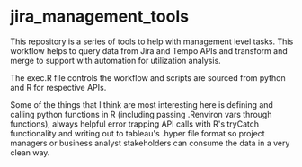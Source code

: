 # jira_management_tools

This repository is a series of tools to help with management level tasks. This workflow helps to query data from Jira and Tempo APIs and transform and merge to support with automation for utilization analysis.

The exec.R file controls the workflow and scripts are sourced from python and R for respective APIs.

Some of the things that I think are most interesting here is defining and calling python functions in R (including passing .Renviron vars through functions), always helpful error trapping API calls with R's tryCatch functionality and writing out to tableau's .hyper file format so project managers or business analyst stakeholders can consume the data in a very clean way.
